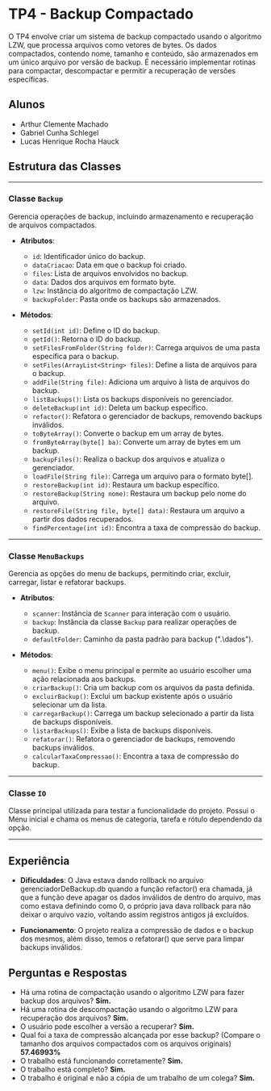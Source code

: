 # TP4 - Backup Compactado

O TP4 envolve criar um sistema de backup compactado usando o algoritmo LZW, que processa arquivos como vetores de bytes. Os dados compactados, contendo nome, tamanho e conteúdo, são armazenados em um único arquivo por versão de backup. É necessário implementar rotinas para compactar, descompactar e permitir a recuperação de versões específicas.

## Alunos

- Arthur Clemente Machado
- Gabriel Cunha Schlegel
- Lucas Henrique Rocha Hauck

## Estrutura das Classes
---

### Classe `Backup`
Gerencia operações de backup, incluindo armazenamento e recuperação de arquivos compactados.

- **Atributos**:
  - `id`: Identificador único do backup.
  - `dataCriacao`: Data em que o backup foi criado.
  - `files`: Lista de arquivos envolvidos no backup.
  - `data`: Dados dos arquivos em formato byte.
  - `lzw`: Instância do algoritmo de compactação LZW.
  - `backupFolder`: Pasta onde os backups são armazenados.

- **Métodos**:
  - `setId(int id)`: Define o ID do backup.
  - `getId()`: Retorna o ID do backup.
  - `setFilesFromFolder(String folder)`: Carrega arquivos de uma pasta específica para o backup.
  - `setFiles(ArrayList<String> files)`: Define a lista de arquivos para o backup.
  - `addFile(String file)`: Adiciona um arquivo à lista de arquivos do backup.
  - `listBackups()`: Lista os backups disponíveis no gerenciador.
  - `deleteBackup(int id)`: Deleta um backup específico.
  - `refactor()`: Refatora o gerenciador de backups, removendo backups inválidos.
  - `toByteArray()`: Converte o backup em um array de bytes.
  - `fromByteArray(byte[] ba)`: Converte um array de bytes em um backup.
  - `backupFiles()`: Realiza o backup dos arquivos e atualiza o gerenciador.
  - `loadFile(String file)`: Carrega um arquivo para o formato byte[].
  - `restoreBackup(int id)`: Restaura um backup específico.
  - `restoreBackup(String nome)`: Restaura um backup pelo nome do arquivo.
  - `restoreFile(String file, byte[] data)`: Restaura um arquivo a partir dos dados recuperados.
  - `findPercentage(int id)`: Encontra a taxa de compressão do backup.


---

### Classe `MenuBackups`
Gerencia as opções do menu de backups, permitindo criar, excluir, carregar, listar e refatorar backups.

- **Atributos**:
  - `scanner`: Instância de `Scanner` para interação com o usuário.
  - `backup`: Instância da classe `Backup` para realizar operações de backup.
  - `defaultFolder`: Caminho da pasta padrão para backup (".\\dados").

- **Métodos**:
  - `menu()`: Exibe o menu principal e permite ao usuário escolher uma ação relacionada aos backups.
  - `criarBackup()`: Cria um backup com os arquivos da pasta definida.
  - `excluirBackup()`: Exclui um backup existente após o usuário selecionar um da lista.
  - `carregarBackup()`: Carrega um backup selecionado a partir da lista de backups disponíveis.
  - `listarBackups()`: Exibe a lista de backups disponíveis.
  - `refatorar()`: Refatora o gerenciador de backups, removendo backups inválidos.
  - `calcularTaxaCompressao()`: Encontra a taxa de compressão do backup.

---

### Classe `IO`
Classe principal utilizada para testar a funcionalidade do projeto. Possui o Menu inicial e chama os menus de categoria, tarefa e rótulo dependendo da opção.

---

## Experiência

- **Dificuldades**: O Java estava dando rollback no arquivo gerenciadorDeBackup.db quando a função refactor() era chamada, já que a função deve apagar os dados inválidos de dentro do arquivo, mas como estava definindo como 0, o próprio java dava rollback para não deixar o arquivo vazio, voltando assim registros antigos já excluídos.
  
- **Funcionamento**: O projeto realiza a compressão de dados e o backup dos mesmos, além disso, temos o refatorar() que serve para limpar backups inválidos.


## Perguntas e Respostas

- Há uma rotina de compactação usando o algoritmo LZW para fazer backup dos arquivos? **Sim.**
- Há uma rotina de descompactação usando o algoritmo LZW para recuperação dos arquivos? **Sim.**
- O usuário pode escolher a versão a recuperar? **Sim.**
- Qual foi a taxa de compressão alcançada por esse backup? (Compare o tamanho dos arquivos compactados com os arquivos originais) **57.46993%**
- O trabalho está funcionando corretamente? **Sim.**
- O trabalho está completo? **Sim.**
- O trabalho é original e não a cópia de um trabalho de um colega? **Sim.**


